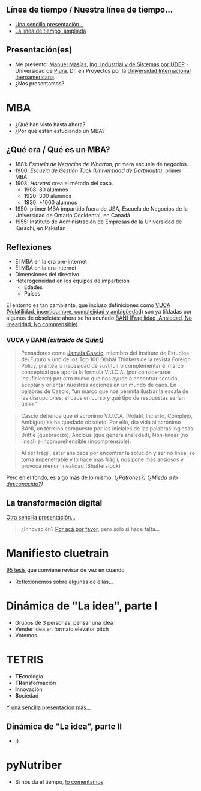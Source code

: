 ## Línea de tiempo / Nuestra línea de tiempo...

- [Una sencilla presentación...](https://docs.google.com/presentation/d/1c-qJ0cIbaMGAj04NR0v5Y3pGTMGMmJC3rqAb_28B34A/edit?usp=sharing)
- [La línea de tiempo, ampliada](https://docs.google.com/spreadsheets/d/1YLe5zTt8rf565U_-fE9ZZ_Wac3VV0mnihwVSv-hbuWw/edit?usp=sharing)


## Presentación(es)

- Me presento: [Manuel Masías](https://www.linkedin.com/in/mmasias/), [Ing. Industrial y de Sistemas por UDEP](https://www.udep.edu.pe/ingenieria/carrera/ingenieria-industrial-y-de-sistemas/) - Universidad de [Piura](https://es.wikipedia.org/wiki/Piura). Dr. en Proyectos por la [Universidad Internacional Iberoamericana](https://www.unib.org/).
- ¿Nos presentamos?

# MBA

- ¿Qué han visto hasta ahora?
- ¿Por qué están estudiando un MBA?

## ¿Qué era / Qué es un MBA?

- 1881: *Escuela de Negocios de Wharton*, primera escuela de negocios.
- 1900: *Escuela de Gestión Tuck (Universidad de Dartmouth)*, primer MBA.
- 1908: *Harvard* crea el método del caso.
    - 1908: 80 alumnos
    - 1920: 300 alumnos
    - 1930: +1000 alumnos
- 1950: primer MBA impartido fuera de USA, Escuela de Negocios de la Universidad de Ontario Occidental, en Canadá
- 1955:  Instituto de Administración de Empresas de la Universidad de Karachi, en Pakistán

## Reflexiones

- El MBA en la era pre-internet
- El MBA en la era internet
- Dimensiones del directivo
- Heterogeneidad en los equipos de impartición
    - Edades
    - Países

El entorno es tan cambiante, que incluso definiciones como [VUCA (Volatilidad, incertidumbre, complejidad y ambigüedad)](https://es.wikipedia.org/wiki/VUCA) son ya tildadas por algunos de obsoletas: ahora se ha acuñado [BANI (Fragilidad, Ansiedad, No linearidad, No comprensible)](https://www.quintgroup.com/es-es/insights/adios-vuca-bienvenido-bani/). 

### VUCA y BANI *(extraido de [Quint](https://www.quintgroup.com/es-es/insights/adios-vuca-bienvenido-bani/))*
> Pensadores como [Jamais Cascio](https://es.wikipedia.org/wiki/Jamais_Cascio), miembro del Instituto de Estudios del Futuro y uno de los Top 100 Global Thinkers de la revista Foreign Policy, plantea la necesidad de sustituir o complementar el marco conceptual que aporta la fórmula V.U.C.A. (por considerarse insuficiente) por otro nuevo que nos ayude a encontrar sentido, aceptar y orientar nuestras acciones en un mundo de caos. En palabras de Cascio, “un marco que nos permita ilustrar la escala de las disrupciones, el caos en curso y qué tipo de respuestas serían útiles”. 

> Cascio defiende que el acrónimo V.U.C.A. (Volátil, Incierto, Complejo, Ambiguo) se ha quedado obsoleto. Por ello, dio vida al acrónimo BANI, un término compuesto por las iniciales de las palabras inglesas Brittle (quebradizo), Anxious (que genera ansiedad), Non-linear (no lineal) e Incomprehensible (incomprensible). 

> Al ser frágil, estar ansiosos por encontrar la solución y ser no lineal se torna impenetrable y lo hace más frágil, nos pone más ansiosos y provoca menor linealidad (Shutterstock)

Pero en el fondo, es algo más de lo mismo. *(¿Patrones?)* *([¿Miedo a lo desconocido?](https://docs.google.com/presentation/d/1O6AF3OdhmQ2Zd6KPyKDRTYZ39V2jJWZ6ZnulcDFyVKQ/edit?usp=sharing))*

## La transformación digital

[Otra sencilla presentación...](https://docs.google.com/presentation/d/1PxBcCihyPK1mwv9PErElJVNbQcRhRhwyPoZAv-U_Ees/edit?usp=sharing)

> ¿Innovación? [Por acá por favor](https://docs.google.com/presentation/d/1DVgF_6Gcah3kXjft_soy8DPOWgy62u-KTZbFQNEcLOE/edit?usp=sharing), pero solo si hace falta...

# Manifiesto cluetrain

[95 tesis](https://web.archive.org/web/19990828010639/http://tremendo.com/cluetrain/) que conviene revisar de vez en cuando

- Reflexionemos sobre algunas de ellas...

# Dinámica de "La idea", parte I

- Grupos de 3 personas, pensar una idea
- Vender idea en formato elevator pitch
- Votemos

# TETRIS

- **TE**cnología
- **TR**ansformación
- **I**nnovación
- **S**ociedad

[Y una sencilla presentación más...](https://docs.google.com/presentation/d/1qQXZE0g10PZHzisHxJbp32Dkxx9gktXhPHh3fNLmgDs/edit?usp=sharing)

## Dinámica de "La idea", parte II

- ;)
# pyNutriber

- Si nos da el tiempo, [lo comentamos](https://docs.google.com/presentation/d/0B0tHzaS3tbKpLTlJREpFa2xXM0k/edit?usp=sharing&ouid=109884286478208474474&resourcekey=0-VIZ2KaCLuVfvuTRnbYFYAQ&rtpof=true&sd=true).



